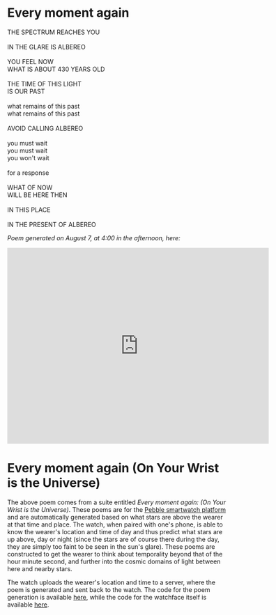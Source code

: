 # Every moment again

THE SPECTRUM REACHES YOU<br/>
<br/>
IN THE GLARE IS ALBEREO<br/>
<br/>
YOU FEEL NOW<br/>
WHAT IS ABOUT 430 YEARS OLD<br/>
<br/>
THE TIME OF THIS LIGHT<br/>
IS OUR PAST<br/>
<br/>
what remains of this past<br/>
what remains of this past<br/>
<br/>
AVOID CALLING ALBEREO<br/>
<br/>
you must wait<br/>
you must wait<br/>
you won't wait<br/>
<br/>
for a response<br/>
<br/>
WHAT OF NOW<br/>
WILL BE HERE THEN<br/>
<br/>
IN THIS PLACE<br/>
<br/>
IN THE PRESENT OF ALBEREO<br/>

<em>Poem generated on August 7, at 4:00 in the afternoon, here:</em>

<iframe src="https://www.google.com/maps/embed?pb=!1m18!1m12!1m3!1d23980.399766938543!2d-72.94400996259218!3d41.29689787927253!2m3!1f0!2f0!3f0!3m2!1i1024!2i768!4f13.1!3m3!1m2!1s0x0%3A0x0!2zNDHCsDE3JzQ4LjgiTiA3MsKwNTUnMzUuNCJX!5e0!3m2!1sen!2sus!4v1503809329991" width="600" height="450" frameborder="0" style="border:0" allowfullscreen></iframe>


#  Every moment again (On Your Wrist is the Universe)

The above poem comes from a suite entitled *Every moment again: (On Your Wrist is the Universe)*. These poems are for the [Pebble smartwatch platform](https://apps.getpebble.com/en_US/application/59724027461a8d9e490001f5) and are automatically generated based on what stars are above the wearer at that time and place. The watch, when paired with one's phone, is able to know the wearer's location and time of day and thus predict what stars are up above, day or night (since the stars are of course there during the day, they are simply too faint to be seen in the sun's glare). These poems are constructed to get the wearer to think about temporality beyond that of the hour minute second, and further into the cosmic domains of light between here and nearby stars.

The watch uploads the wearer's location and time to a server, where the poem is generated and sent back to the watch. The code for the poem generation is available [here](https://github.com/zeitkunst/pebble-satpoems), while the code for the watchface itself is available [here](https://github.com/zeitkunst/every_moment_again).
